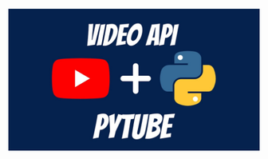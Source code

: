 <p align="center">
    <a href="https://pypi.org/project/pytube/">
        <img src="resources\pytube.jpg" alt="pytube">
    </a>
</p>
